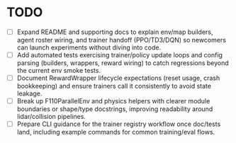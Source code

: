 # TODO

- [ ] Expand README and supporting docs to explain env/map builders, agent roster wiring, and trainer handoff (PPO/TD3/DQN) so newcomers can launch experiments without diving into code.
- [ ] Add automated tests exercising trainer/policy update loops and config parsing (builders, wrappers, reward wiring) to catch regressions beyond the current env smoke tests.
- [ ] Document RewardWrapper lifecycle expectations (reset usage, crash bookkeeping) and ensure trainers call it consistently to avoid state leakage.
- [ ] Break up F110ParallelEnv and physics helpers with clearer module boundaries or shape/type docstrings, improving readability around lidar/collision pipelines.
- [ ] Prepare CLI guidance for the trainer registry workflow once doc/tests land, including example commands for common training/eval flows.
